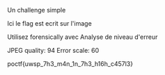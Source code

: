 Un challenge simple

Ici le flag est ecrit sur l'image

Utilisez forensically avec Analyse de niveau d'erreur

JPEG quality: 94
Error scale: 60

poctf{uwsp_7h3_m4n_1n_7h3_h16h_c457l3}
